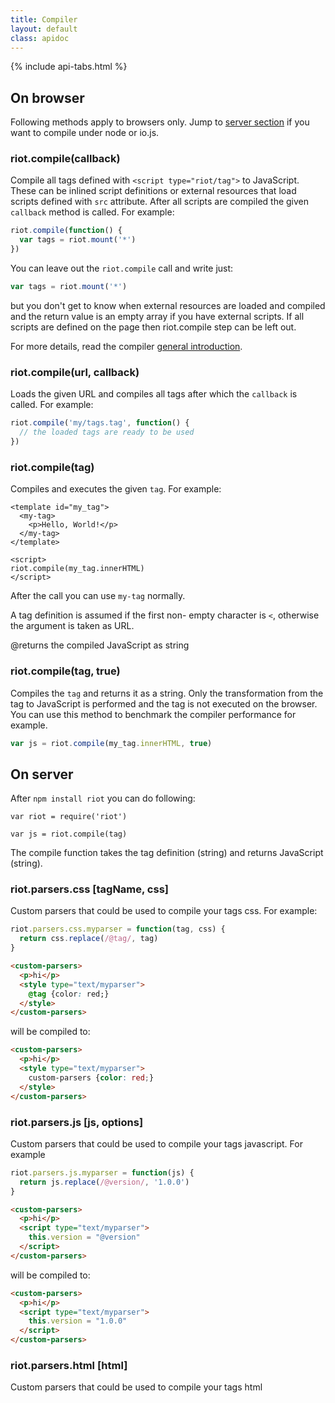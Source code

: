 ```yaml
---
title: Compiler
layout: default
class: apidoc
---
```


{% include api-tabs.html %}

## On browser

Following methods apply to browsers only. Jump to [server section](#compile-on-server) if you want to compile under node or io.js.

### <a name="compile"></a> riot.compile(callback)

Compile all tags defined with `<script type="riot/tag">` to JavaScript. These can be inlined script definitions or external resources that load scripts defined with `src` attribute. After all scripts are compiled the given `callback` method is called. For example:

``` javascript
riot.compile(function() {
  var tags = riot.mount('*')
})
```

You can leave out the `riot.compile` call and write just:

``` javascript
var tags = riot.mount('*')
```

but you don't get to know when external resources are loaded and compiled and the return value is an empty array if you have external scripts. If all scripts are defined on the page then riot.compile step can be left out.

For more details, read the compiler [general introduction](/guide/compiler/).

### <a name="compile-fn"></a> riot.compile(url, callback)

Loads the given URL and compiles all tags after which the `callback` is called. For example:

``` javascript
riot.compile('my/tags.tag', function() {
  // the loaded tags are ready to be used
})
```

### <a name="compile-tag"></a> riot.compile(tag)

Compiles and executes the given `tag`. For example:

```
<template id="my_tag">
  <my-tag>
    <p>Hello, World!</p>
  </my-tag>
</template>

<script>
riot.compile(my_tag.innerHTML)
</script>
```

After the call you can use `my-tag` normally.

A tag definition is assumed if the first non- empty character is `<`, otherwise the argument is taken as URL.

@returns the compiled JavaScript as string

### <a name="compile-to-str"></a> riot.compile(tag, true)

Compiles the `tag` and returns it as a string. Only the transformation from the tag to JavaScript is performed and the tag is not executed on the browser. You can use this method to benchmark the compiler performance for example.

``` js
var js = riot.compile(my_tag.innerHTML, true)
```

## On server

After `npm install riot` you can do following:

```
var riot = require('riot')

var js = riot.compile(tag)
```

The compile function takes the tag definition (string) and returns JavaScript (string).

### <a name="css-parser"></a> riot.parsers.css [tagName, css]

Custom parsers that could be used to compile your tags css. For example:

```js
riot.parsers.css.myparser = function(tag, css) {
  return css.replace(/@tag/, tag)
}
```

```html
<custom-parsers>
  <p>hi</p>
  <style type="text/myparser">
    @tag {color: red;}
  </style>
</custom-parsers>
```

will be compiled to:

```html
<custom-parsers>
  <p>hi</p>
  <style type="text/myparser">
    custom-parsers {color: red;}
  </style>
</custom-parsers>
```

### <a name="js-parser"></a> riot.parsers.js [js, options]

Custom parsers that could be used to compile your tags javascript. For example

```js
riot.parsers.js.myparser = function(js) {
  return js.replace(/@version/, '1.0.0')
}
```

```html
<custom-parsers>
  <p>hi</p>
  <script type="text/myparser">
    this.version = "@version"
  </script>
</custom-parsers>
```

will be compiled to:

```html
<custom-parsers>
  <p>hi</p>
  <script type="text/myparser">
    this.version = "1.0.0"
  </script>
</custom-parsers>
```

### <a name="html-parser"></a> riot.parsers.html [html]

Custom parsers that could be used to compile your tags html


